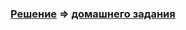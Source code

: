 ### [Решение](https://github.com/Mortiferus/CRUDs/tree/master/src) => [домашнего задания](https://github.com/netology-code/javaqa-homeworks/tree/master/collections)
